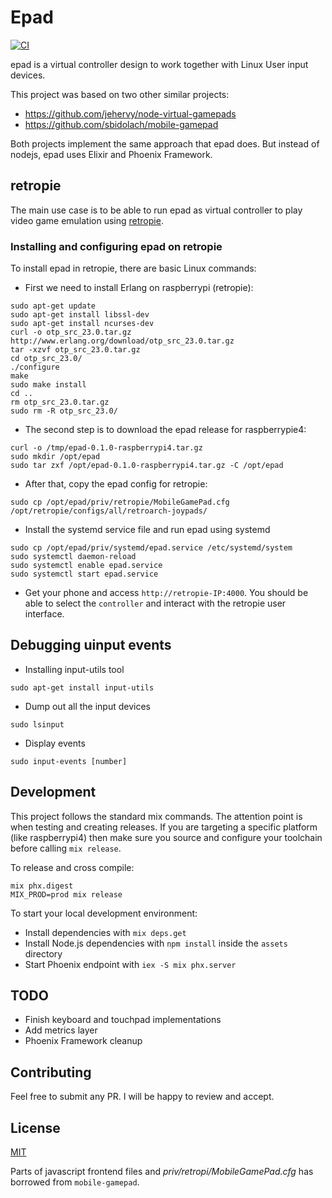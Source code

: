 # Epad

[![CI](https://github.com/joaohf/epad/workflows/Elixir%20CI/badge.svg?branch=master)](https://github.com/joaohf/epad/actions?query=workflow%3A%22Elixir+CI%22)

epad is a virtual controller design to work together with Linux User input devices.

This project was based on two other similar projects:

* https://github.com/jehervy/node-virtual-gamepads
* https://github.com/sbidolach/mobile-gamepad

Both projects implement the same approach that epad does. But instead of nodejs, epad uses Elixir and Phoenix Framework.

## retropie

The main use case is to be able to run epad as virtual controller to play video game emulation using [retropie](https://retropie.org.uk/).

### Installing and configuring epad on retropie

To install epad in retropie, there are basic Linux commands:

* First we need to install Erlang on raspberrypi (retropie):
```
sudo apt-get update
sudo apt-get install libssl-dev
sudo apt-get install ncurses-dev
curl -o otp_src_23.0.tar.gz http://www.erlang.org/download/otp_src_23.0.tar.gz
tar -xzvf otp_src_23.0.tar.gz
cd otp_src_23.0/
./configure
make
sudo make install
cd ..
rm otp_src_23.0.tar.gz
sudo rm -R otp_src_23.0/
```
* The second step is to download the epad release for raspberrypie4:
```
curl -o /tmp/epad-0.1.0-raspberrypi4.tar.gz
sudo mkdir /opt/epad
sudo tar zxf /opt/epad-0.1.0-raspberrypi4.tar.gz -C /opt/epad
```
* After that, copy the epad config for retropie:
```
sudo cp /opt/epad/priv/retropie/MobileGamePad.cfg /opt/retropie/configs/all/retroarch-joypads/
```
* Install the systemd service file and run epad using systemd
```
sudo cp /opt/epad/priv/systemd/epad.service /etc/systemd/system
sudo systemctl daemon-reload
sudo systemctl enable epad.service
sudo systemctl start epad.service
```
* Get your phone and access `http://retropie-IP:4000`. You should be able to select the `controller` and interact with the retropie user interface.

## Debugging uinput events

* Installing input-utils tool
```
sudo apt-get install input-utils
```
* Dump out all the input devices
```
sudo lsinput
```
* Display events
```
sudo input-events [number]
```

## Development

This project follows the standard mix commands. The attention point is when testing and creating releases. If you are targeting a specific platform (like raspberrypi4) then make sure you source and configure your toolchain before calling `mix release`.

To release and cross compile:
```
mix phx.digest
MIX_PROD=prod mix release
```

To start your local development environment:

  * Install dependencies with `mix deps.get`
  * Install Node.js dependencies with `npm install` inside the `assets` directory
  * Start Phoenix endpoint with `iex -S mix phx.server`

## TODO

* Finish keyboard and touchpad implementations
* Add metrics layer
* Phoenix Framework cleanup

## Contributing

Feel free to submit any PR. I will be happy to review and accept.

## License

[MIT](https://spdx.org/licenses/MIT.html)

Parts of javascript frontend files and _priv/retropi/MobileGamePad.cfg_ has borrowed from `mobile-gamepad`.

